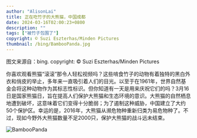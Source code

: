 ```yaml
---
author: "AlisonLai"
title: 正在吃竹子的大熊猫，中国成都
date: 2024-03-16T02:00:23+0800
description: ""
tags: ["被竹子包围了"]
copyright: © Suzi Eszterhas/Minden Pictures
thumbnail: /bing/BambooPanda.jpg
---
```

图文来源自：bing.  copyright: © Suzi Eszterhas/Minden Pictures

你喜欢观看熊猫“滚滚”那令人轻松视频吗？这些啃食竹子的动物有着独特的黑白外衣和俏皮的举止，多年来一直吸引着人们的目光。以至于在1961年，世界自然基金会将这种动物作为其标志性标识。但你知道有一天是用来庆祝它们的吗？3月16日是国家熊猫日，旨在提高人们保护大熊猫和生态环境的意识。大熊猫的自然栖息地遭到破坏，这意味着它们变得十分脆弱；为了遏制这种威胁，中国建立了大约50个保护区。幸运的是，2016年，大熊猫从濒危物种重新归类为易危物种了。不过，现如今野外大熊猫数量不足2000只，保护大熊猫的战斗远未结束。

![BambooPanda](/bing/BambooPanda.jpg)